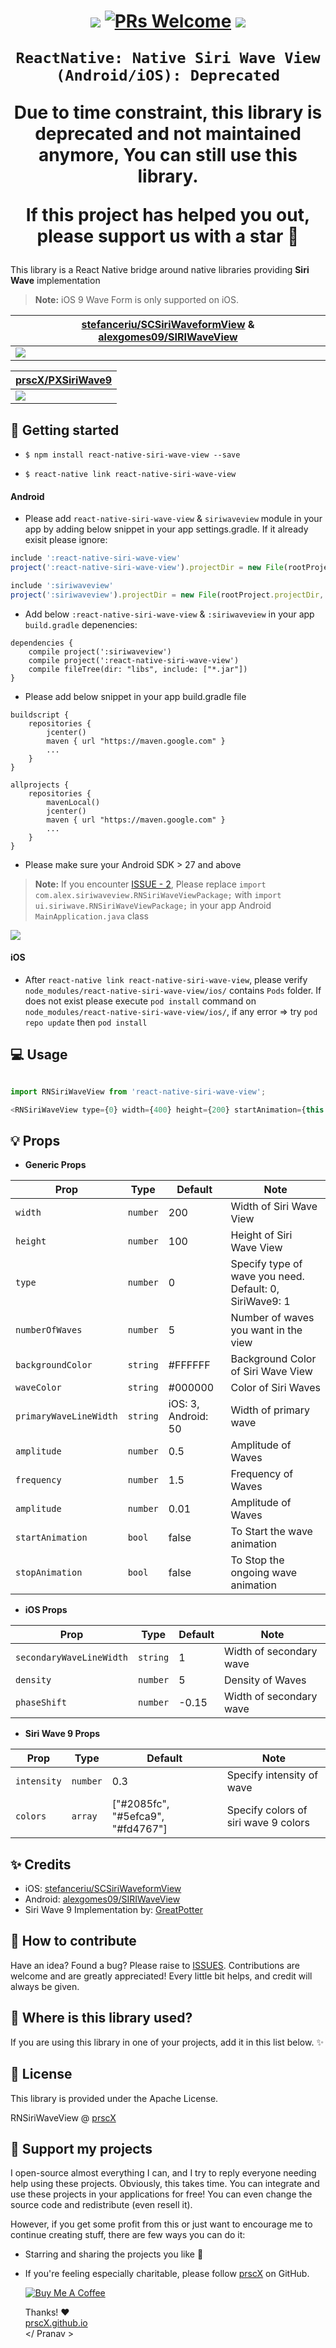 <h1 align="center">


<p align="center">
  <a href="https://www.npmjs.com/package/react-native-siri-wave-view"><img src="http://img.shields.io/npm/v/react-native-siri-wave-view.svg?style=flat" /></a>
  <a href="https://github.com/prscX/react-native-siri-wave-view/pulls"><img alt="PRs Welcome" src="https://img.shields.io/badge/PRs-welcome-brightgreen.svg" /></a>
  <a href="https://github.com/prscX/react-native-siri-wave-view#License"><img src="https://img.shields.io/npm/l/react-native-siri-wave-view.svg?style=flat" /></a>
</p>

    ReactNative: Native Siri Wave View (Android/iOS): Deprecated

Due to time constraint, this library is deprecated and not maintained anymore, You can still use this library.

If this project has helped you out, please support us with a star 🌟
</h1>

This library is a React Native bridge around native libraries providing **Siri Wave** implementation

> **Note:** iOS 9 Wave Form is only supported on iOS.

| **[stefanceriu/SCSiriWaveformView](https://github.com/stefanceriu/SCSiriWaveformView) & [alexgomes09/SIRIWaveView](https://github.com/alexgomes09/SIRIWaveView)**             |
| ----------------- |
| <img src="https://cdn.dribbble.com/users/341264/screenshots/2203511/wave.gif" />                  |

| **[prscX/PXSiriWave9](https://github.com/prscX/PXSiriWave9)**             |
| ----------------- |
| <img src="./assets/siriwave9.gif" />                  |


## 📖 Getting started

- `$ npm install react-native-siri-wave-view --save`

- `$ react-native link react-native-siri-wave-view`

#### Android
- Please add `react-native-siri-wave-view` & `siriwaveview` module in your app by adding below snippet in your app settings.gradle. If it already exisit please ignore:

```javascript
include ':react-native-siri-wave-view'
project(':react-native-siri-wave-view').projectDir = new File(rootProject.projectDir, '../node_modules/react-native-siri-wave-view/android')

include ':siriwaveview'
project(':siriwaveview').projectDir = new File(rootProject.projectDir, '../node_modules/react-native-siri-wave-view/android/SIRIWaveView/siriwaveview')
```

- Add below `:react-native-siri-wave-view` & `:siriwaveview` in your app `build.gradle` depenencies:

```
dependencies {
    compile project(':siriwaveview')
    compile project(':react-native-siri-wave-view')
    compile fileTree(dir: "libs", include: ["*.jar"])
}

```

- Please add below snippet in your app build.gradle file

```
buildscript {
    repositories {
        jcenter()
        maven { url "https://maven.google.com" }
        ...
    }
}

allprojects {
    repositories {
        mavenLocal()
        jcenter()
        maven { url "https://maven.google.com" }
        ...
    }
}
```

- Please make sure your Android SDK > 27 and above

> **Note:** If you encounter [ISSUE - 2](https://github.com/prscX/react-native-siri-wave-view/issues/2), Please replace `import com.alex.siriwaveview.RNSiriWaveViewPackage;` with `import ui.siriwave.RNSiriWaveViewPackage;` in your app Android `MainApplication.java` class 

<img src="./assets/ISSUE.png" />

#### iOS

  - After `react-native link react-native-siri-wave-view`, please verify `node_modules/react-native-siri-wave-view/ios/` contains `Pods` folder. If does not exist please execute `pod install` command on `node_modules/react-native-siri-wave-view/ios/`, if any error => try `pod repo update` then `pod install`


## 💻 Usage

```javascript

import RNSiriWaveView from 'react-native-siri-wave-view';

<RNSiriWaveView type={0} width={400} height={200} startAnimation={this.state.startAnimation} stopAnimation={this.state.stopAnimation} />

```

## 💡 Props


- **Generic Props**

| Prop              | Type       | Default | Note                                                                                                       |
| ----------------- | ---------- | ------- | ---------------------------------------------------------------------------------------------------------- |
| `width`           | `number`     |    200     | Width of Siri Wave View |
| `height`       | `number`     |    100     | Height of Siri Wave View                        |
| `type`       | `number`     |    0     | Specify type of wave you need. Default: 0, SiriWave9: 1                        |
| `numberOfWaves`     | `number` |   5      | Number of waves you want in the view                                       |
| `backgroundColor` | `string` |    #FFFFFF     | Background Color of Siri Wave View           |  |
| `waveColor`    | `string`     |   #000000      | Color of Siri Waves                                        |  |
| `primaryWaveLineWidth`      | `string`     |   iOS: 3, Android: 50      | Width of primary wave
| `amplitude`      | `number`     |    0.5     | Amplitude of Waves |
| `frequency`      | `number`     |    1.5     | Frequency of Waves |
| `amplitude`      | `number`     |    0.01     | Amplitude of Waves |
| `startAnimation`      | `bool`     |    false     | To Start the wave animation |
| `stopAnimation`      | `bool`     |   false      | To Stop the ongoing wave animation |


- **iOS Props**

| Prop              | Type       | Default | Note                                                                                                       |
| ----------------- | ---------- | ------- | ---------------------------------------------------------------------------------------------------------- |
| `secondaryWaveLineWidth`      | `string`     |   1      | Width of secondary wave |
| `density`      | `number`     |     5    | Density of Waves |
| `phaseShift`      | `number`     |   -0.15      | Width of secondary wave |


- **Siri Wave 9 Props**

| Prop              | Type       | Default | Note                                                                                                       |
| ----------------- | ---------- | ------- | ---------------------------------------------------------------------------------------------------------- |
| `intensity`      | `number`     |    0.3     | Specify intensity of wave |
| `colors`      | `array`     |    ["#2085fc", "#5efca9", "#fd4767"]     | Specify colors of siri wave 9 colors |


## ✨ Credits

- iOS: [stefanceriu/SCSiriWaveformView](https://github.com/stefanceriu/SCSiriWaveformView)
- Android: [alexgomes09/SIRIWaveView](https://github.com/alexgomes09/SIRIWaveView)
- Siri Wave 9 Implementation by: [GreatPotter](https://github.com/GreatPotter)

## 🤔 How to contribute
Have an idea? Found a bug? Please raise to [ISSUES](https://github.com/prscX/react-native-bottom-action-sheet/issues).
Contributions are welcome and are greatly appreciated! Every little bit helps, and credit will always be given.

## 💫 Where is this library used?
If you are using this library in one of your projects, add it in this list below. ✨


## 📜 License
This library is provided under the Apache License.

RNSiriWaveView @ [prscX](https://github.com/prscX)

## 💖 Support my projects
I open-source almost everything I can, and I try to reply everyone needing help using these projects. Obviously, this takes time. You can integrate and use these projects in your applications for free! You can even change the source code and redistribute (even resell it).

However, if you get some profit from this or just want to encourage me to continue creating stuff, there are few ways you can do it:
* Starring and sharing the projects you like 🚀
* If you're feeling especially charitable, please follow [prscX](https://github.com/prscX) on GitHub.

  <a href="https://www.buymeacoffee.com/prscX" target="_blank"><img src="https://www.buymeacoffee.com/assets/img/custom_images/orange_img.png" alt="Buy Me A Coffee" style="height: auto !important;width: auto !important;" ></a>

  Thanks! ❤️
  <br/>
  [prscX.github.io](https://prscx.github.io)
  <br/>
  </ Pranav >
